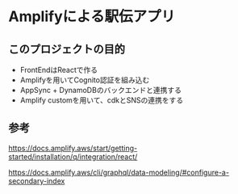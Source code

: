 # Amplifyによる駅伝アプリ

## このプロジェクトの目的

* FrontEndはReactで作る
* Amplifyを用いてCognito認証を組み込む
* AppSync + DynamoDBのバックエンドと連携する
* Amplify customを用いて、cdkとSNSの連携をする

## 参考
https://docs.amplify.aws/start/getting-started/installation/q/integration/react/

https://docs.amplify.aws/cli/graphql/data-modeling/#configure-a-secondary-index
